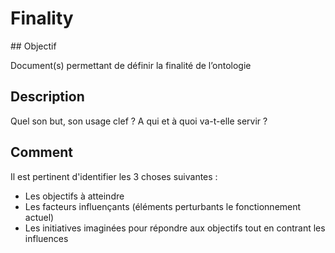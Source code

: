 # Finality

## Objectif

Document(s) permettant de définir la finalité de l’ontologie

## Description

Quel son but, son usage clef ?
A qui et à quoi va-t-elle servir ?

## Comment

Il est pertinent d'identifier les 3 choses suivantes :
* Les objectifs à atteindre
* Les facteurs influençants (éléments perturbants le fonctionnement actuel)
* Les initiatives imaginées pour répondre aux objectifs tout en contrant les influences